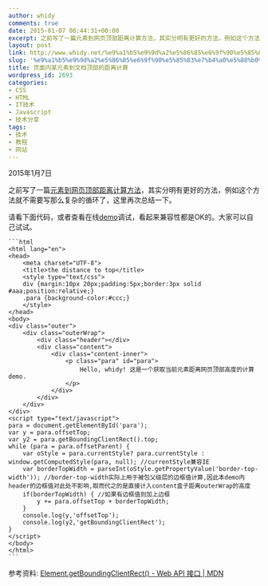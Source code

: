 ```yaml
---
author: whidy
comments: true
date: 2015-01-07 06:44:31+00:00
excerpt: 之前写了一篇元素到网页顶部距离计算方法，其实分明有更好的方法，例如这个方法就不需要写那么复杂的循环了，这里再次总结一下。
layout: post
link: http://www.whidy.net/%e9%a1%b5%e9%9d%a2%e5%86%85%e6%9f%90%e5%85%83%e7%b4%a0%e5%88%b0%e6%96%87%e6%a1%a3%e9%a1%b6%e9%83%a8%e7%9a%84%e8%b7%9d%e7%a6%bb%e8%ae%a1%e7%ae%97.html
slug: '%e9%a1%b5%e9%9d%a2%e5%86%85%e6%9f%90%e5%85%83%e7%b4%a0%e5%88%b0%e6%96%87%e6%a1%a3%e9%a1%b6%e9%83%a8%e7%9a%84%e8%b7%9d%e7%a6%bb%e8%ae%a1%e7%ae%97'
title: 页面内某元素到文档顶部的距离计算
wordpress_id: 2693
categories:
- CSS
- HTML
- IT技术
- Javascript
- 技术分享
tags:
- 技术
- 教程
- 网站
---
```


2015年1月7日

之前写了一篇[元素到网页顶部距离计算方法](http://www.whidy.net/distance-of-element-to-site-top-value.html)，其实分明有更好的方法，例如这个方法就不需要写那么复杂的循环了，这里再次总结一下。

请看下面代码，或者查看在线[demo](https://jsfiddle.net/kingterrors/2adzh8us/)调试，看起来兼容性都是OK的。大家可以自己试试。

    
    ```html
    <html lang="en">
    <head>
        <meta charset="UTF-8">
        <title>the distance to top</title>
        <style type="text/css">
        div {margin:10px 20px;padding:5px;border:3px solid #aaa;position:relative;}
        .para {background-color:#ccc;}
        </style>
    </head>
    <body>
    <div class="outer">
        <div class="outerWrap">
            <div class="header"></div>
            <div class="content">
                <div class="content-inner">
                    <p class="para" id="para">
                        Hello, whidy! 这是一个获取当前元素距离网页顶部高度的计算demo.
                    </p>
                </div>
            </div>
        </div>
    </div>
    <script type="text/javascript">
    para = document.getElementById('para');
    var y = para.offsetTop;
    var y2 = para.getBoundingClientRect().top;
    while (para = para.offsetParent) {
        var oStyle = para.currentStyle? para.currentStyle : window.getComputedStyle(para, null); //currentStyle兼容IE
        var borderTopWidth = parseInt(oStyle.getPropertyValue('border-top-width')); //border-top-width实际上用于被包父级层的边框值计算,因此本demo内header的边框值对此处不影响,取而代之的是直接计入content盒子距离outerWrap的高度
        if(borderTopWidth) { //如果有边框值则加上边框
            y += para.offsetTop + borderTopWidth;
        }
        console.log(y,'offsetTop');
        console.log(y2,'getBoundingClientRect');
    }
    </script>
    </body>
    </html>
    ```


参考资料: [Element.getBoundingClientRect() - Web API 接口 | MDN](https://developer.mozilla.org/zh-CN/docs/Web/API/Element.getBoundingClientRect)
